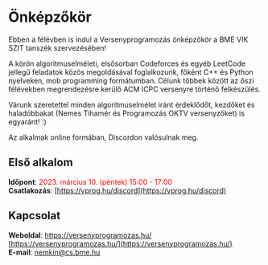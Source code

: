 # Önképzőkör

Ebben a félévben is indul a Versenyprogramozás önképzőkör a BME VIK SZIT tanszék szervezésében!

A körön algoritmuselméleti, elsősorban Codeforces és egyéb LeetCode jellegű feladatok közös megoldásával foglalkozunk, főként C++ és Python nyelveken, mob programming formátumban. Célunk többek között az őszi félévekben megrendezésre kerülő ACM ICPC versenyre történő felkészülés.

Várunk szeretettel minden algoritmuselmélet iránt érdeklődőt, kezdőket és haladóbbakat (Nemes Tihamér és Programozás OKTV versenyzőket) is egyaránt! :)

Az alkalmak online formában, Discordon valósulnak meg.

## Első alkalom

**Időpont**: <span style="color:red">2023. március 10. (péntek) 15:00 - 17:00</span>  
**Csatlakozás**: [https://vprog.hu/discord](https://vprog.hu/discord)

## Kapcsolat

**Weboldal**: https://versenyprogramozas.hu/  [https://versenyprogramozas.hu/](https://versenyprogramozas.hu/)  
**E-mail**: [nemkin@cs.bme.hu](mailto:nemkin@cs.bme.hu)
